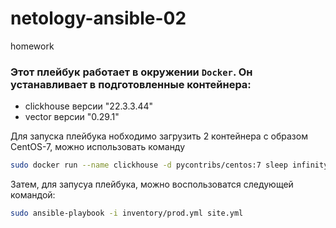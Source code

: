 # netology-ansible-02
homework
### Этот плейбук работает в окружении `Docker`. Он устанавливает в подготовленные контейнера:
- clickhouse версии "22.3.3.44"
- vector версии "0.29.1"

Для запуска плейбука нобходимо загрузить 2 контейнера с образом CentOS-7, можно использовать команду 
```bash
sudo docker run --name clickhouse -d pycontribs/centos:7 sleep infinity && sudo docker run --name vector -d pycontribs/centos:7 sleep infinity
``` 
Затем, для запусуа плейбука, можно воспользоватся следующей командой:
```bash
sudo ansible-playbook -i inventory/prod.yml site.yml
``` 
